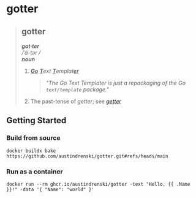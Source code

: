 # gotter

> ## gotter
> ___got·ter___
> <br>
> _/ˈä-tər /_
> <br>
> ___noun___
>
> 1. _<b><u>Go</u></b> <b><u>T</u></b>ext <b><u>T</u></b>emplat<b><u>er</u></b>_
>    > *"The Go Text Templater is just a repackaging of the Go `text/template` package."*
> 2. The past-tense of _getter_; see [_getter_](https://youtu.be/dQw4w9WgXcQ)

## Getting Started

### Build from source

```shell
docker buildx bake https://github.com/austindrenski/gotter.git#refs/heads/main
```

### Run as a container

```shell
docker run --rm ghcr.io/austindrenski/gotter -text "Hello, {{ .Name }}!" -data '{ "Name": "world" }'
```
